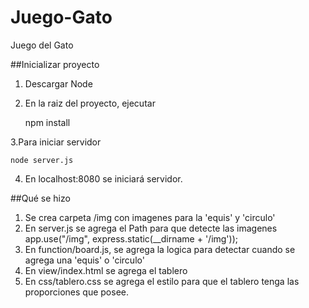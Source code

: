 # Juego-Gato
Juego del Gato


##Inicializar proyecto

1. Descargar Node
2. En la raiz del proyecto, ejecutar

	npm install 

3.Para iniciar servidor
	
	node server.js

4. En localhost:8080 se iniciará servidor.


##Qué se hizo

1. Se crea carpeta /img con imagenes para la 'equis' y 'circulo'
2. En server.js se agrega el Path para que detecte las imagenes
      app.use("/img", express.static(__dirname + '/img'));
3. En function/board.js, se agrega la logica para detectar cuando se agrega una 'equis' o 'circulo'
4. En view/index.html se agrega el tablero
5. En css/tablero.css se agrega el estilo para que el tablero tenga las proporciones que posee.